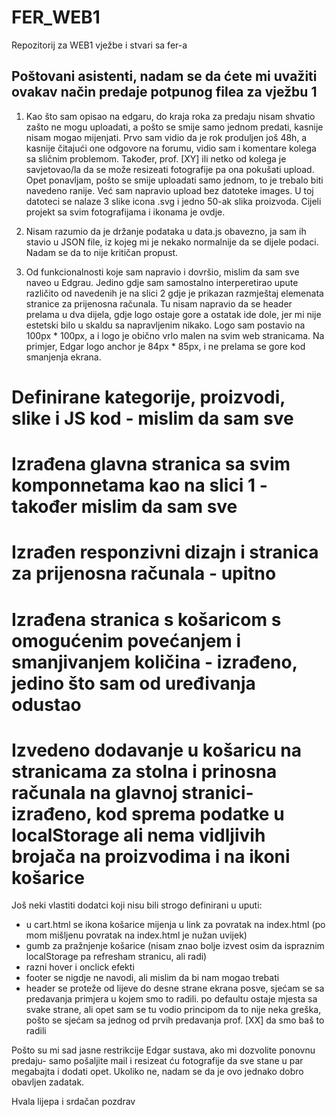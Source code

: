 # FER_WEB1
Repozitorij za WEB1 vježbe i stvari sa fer-a

## Poštovani asistenti, nadam se da ćete mi uvažiti ovakav način predaje potpunog filea za vježbu 1

1. Kao što sam opisao na edgaru, do kraja roka za predaju nisam shvatio zašto ne mogu uploadati, a pošto se smije samo jednom predati, kasnije nisam mogao mijenjati.
Prvo sam vidio da je rok produljen još 48h, a kasnije čitajući one odgovore na forumu, vidio sam i komentare kolega sa sličnim problemom.
Također, prof. [XY] ili netko od kolega je savjetovao/la da se može resizeati fotografije pa ona pokušati upload. Opet ponavljam, pošto se smije uploadati samo jednom, to je trebalo biti navedeno ranije. Već sam napravio upload bez datoteke images. U toj datoteci se nalaze 3 slike icona .svg i jedno 50-ak slika proizvoda. Cijeli projekt sa svim fotografijama i ikonama je ovdje.

2. Nisam razumio da je držanje podataka u data.js obavezno, ja sam ih stavio u JSON file, iz kojeg mi je nekako normalnije da se dijele podaci. Nadam se da to nije kritičan propust.

3. Od funkcionalnosti koje sam napravio i dovršio, mislim da sam sve naveo u Edgrau. Jedino gdje sam samostalno interperetirao upute različito od navedenih je na slici 2 gdje je prikazan razmještaj elemenata stranice za prijenosna računala. Tu nisam napravio da se header prelama u dva dijela, gdje logo ostaje gore a ostatak ide dole, jer mi nije estetski bilo u skaldu sa napravljenim nikako. Logo sam postavio na 100px * 100px, a i logo je obično vrlo malen na svim web stranicama. Na primjer, Edgar logo anchor je 84px * 85px, i ne prelama se gore kod smanjenja ekrana. 

# Definirane kategorije, proizvodi, slike i JS kod - mislim da sam sve
# Izrađena glavna stranica sa svim komponnetama kao na slici 1 - također mislim da sam sve
# Izrađen responzivni dizajn i stranica za prijenosna računala - upitno
# Izrađena stranica s košaricom s omogućenim povećanjem i smanjivanjem količina - izrađeno, jedino što sam od uređivanja odustao
# Izvedeno dodavanje u košaricu na stranicama za stolna i prinosna računala na glavnoj stranici- izrađeno, kod sprema podatke u localStorage ali nema vidljivih brojača na proizvodima i na ikoni košarice

Još neki vlastiti dodatci koji nisu bili strogo definirani u uputi:
- u cart.html se ikona košarice mijenja u link za povratak na index.html (po mom mišljenu povratak na index.html je nužan uvijek)
- gumb za pražnjenje košarice (nisam znao bolje izvest osim da ispraznim localStorage pa refresham stranicu, ali radi)
- razni hover i onclick efekti
- footer se nigdje ne navodi, ali mislim da bi nam mogao trebati
- header se proteže od lijeve do desne strane ekrana posve, sjećam se sa predavanja primjera u kojem smo to radili. po defaultu ostaje mjesta sa svake strane, ali opet sam se tu vodio principom da to nije neka greška, pošto se sjećam sa jednog od prvih predavanja prof. [XX] da smo baš to radili

Pošto su mi sad jasne restrikcije Edgar sustava, ako mi dozvolite ponovnu predaju- samo pošaljite mail i resizeat ću fotografije da sve stane u par megabajta i dodati opet. Ukoliko ne, nadam se da je ovo jednako dobro obavljen zadatak.

Hvala lijepa i srdačan pozdrav
